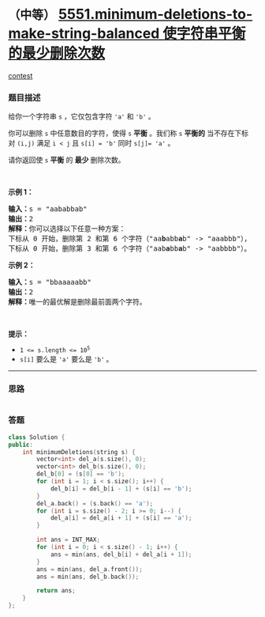 # `（中等）` [5551.minimum-deletions-to-make-string-balanced 使字符串平衡的最少删除次数](https://leetcode-cn.com/problems/minimum-deletions-to-make-string-balanced/)

[contest](https://leetcode-cn.com/contest/biweekly-contest-39/problems/minimum-deletions-to-make-string-balanced/)

### 题目描述
<p>给你一个字符串&nbsp;<code>s</code>&nbsp;，它仅包含字符&nbsp;<code>'a'</code> 和&nbsp;<code>'b'</code>​​​​ 。</p>

<p>你可以删除&nbsp;<code>s</code>&nbsp;中任意数目的字符，使得&nbsp;<code>s</code> <strong>平衡</strong>&nbsp;。我们称&nbsp;<code>s</code>&nbsp;<strong>平衡的</strong>&nbsp;当不存在下标对&nbsp;<code>(i,j)</code>&nbsp;满足&nbsp;<code>i &lt; j</code> 且&nbsp;<code>s[i] = 'b'</code>&nbsp;同时&nbsp;<code>s[j]= 'a'</code>&nbsp;。</p>

<p>请你返回使 <code>s</code>&nbsp;<strong>平衡</strong>&nbsp;的 <strong>最少</strong>&nbsp;删除次数。</p>

<p>&nbsp;</p>

<p><strong>示例 1：</strong></p>

<pre><b>输入：</b>s = "aababbab"
<b>输出：</b>2
<b>解释：</b>你可以选择以下任意一种方案：
下标从 0 开始，删除第 2 和第 6 个字符（"aa<strong>b</strong>abb<strong>a</strong>b" -&gt; "aaabbb"），
下标从 0 开始，删除第 3 和第 6 个字符（"aab<strong>a</strong>bb<strong>a</strong>b" -&gt; "aabbbb"）。
</pre>

<p><strong>示例 2：</strong></p>

<pre><b>输入：</b>s = "bbaaaaabb"
<b>输出：</b>2
<b>解释：</b>唯一的最优解是删除最前面两个字符。
</pre>

<p>&nbsp;</p>

<p><strong>提示：</strong></p>

<ul>
	<li><code>1 &lt;= s.length &lt;= 10<sup>5</sup></code></li>
	<li><code>s[i]</code>&nbsp;要么是&nbsp;<code>'a'</code> 要么是&nbsp;<code>'b'</code>​<strong>&nbsp;</strong>。​</li>
</ul>


---
### 思路
```
```



### 答题
``` C++
class Solution {
public:
    int minimumDeletions(string s) {
        vector<int> del_a(s.size(), 0);
        vector<int> del_b(s.size(), 0);
        del_b[0] = (s[0] == 'b');
        for (int i = 1; i < s.size(); i++) {
            del_b[i] = del_b[i - 1] + (s[i] == 'b');
        }
        del_a.back() = (s.back() == 'a');
        for (int i = s.size() - 2; i >= 0; i--) {
            del_a[i] = del_a[i + 1] + (s[i] == 'a');
        }

        int ans = INT_MAX;
        for (int i = 0; i < s.size() - 1; i++) {
            ans = min(ans, del_b[i] + del_a[i + 1]);
        }
        ans = min(ans, del_a.front());
        ans = min(ans, del_b.back());

        return ans;
    }
};
```




